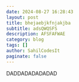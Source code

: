 ```yaml
---
date: 2024-08-27 16:28:43
layout: post
title: bhejaebjkfnjakjba
subtitle: adsQWQSFS
description: AFSFAFWAE
category: blog
tags: []
author: SahilCodesIt
paginate: false
---
```

D﻿ADDADADADADAD
